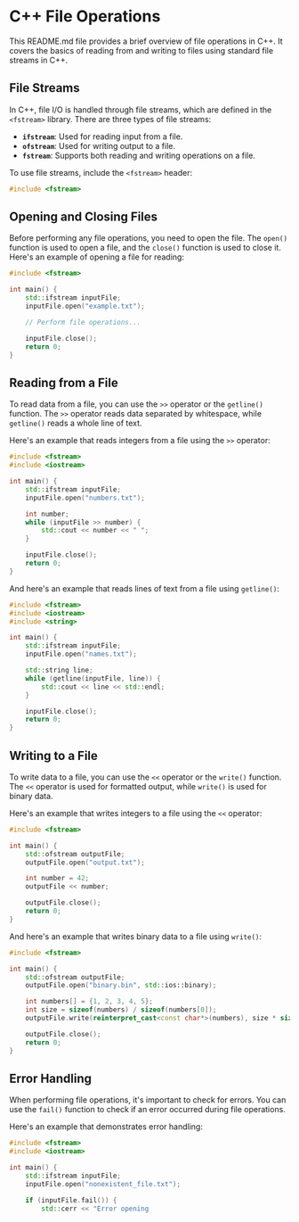# C++ File Operations

This README.md file provides a brief overview of file operations in C++. It covers the basics of reading from and writing to files using standard file streams in C++.

## File Streams

In C++, file I/O is handled through file streams, which are defined in the `<fstream>` library. There are three types of file streams:

- **`ifstream`**: Used for reading input from a file.
- **`ofstream`**: Used for writing output to a file.
- **`fstream`**: Supports both reading and writing operations on a file.

To use file streams, include the `<fstream>` header:

```cpp
#include <fstream>
```

## Opening and Closing Files

Before performing any file operations, you need to open the file. The `open()` function is used to open a file, and the `close()` function is used to close it. Here's an example of opening a file for reading:

```cpp
#include <fstream>

int main() {
    std::ifstream inputFile;
    inputFile.open("example.txt");

    // Perform file operations...

    inputFile.close();
    return 0;
}
```

## Reading from a File

To read data from a file, you can use the `>>` operator or the `getline()` function. The `>>` operator reads data separated by whitespace, while `getline()` reads a whole line of text.

Here's an example that reads integers from a file using the `>>` operator:

```cpp
#include <fstream>
#include <iostream>

int main() {
    std::ifstream inputFile;
    inputFile.open("numbers.txt");

    int number;
    while (inputFile >> number) {
        std::cout << number << " ";
    }

    inputFile.close();
    return 0;
}
```

And here's an example that reads lines of text from a file using `getline()`:

```cpp
#include <fstream>
#include <iostream>
#include <string>

int main() {
    std::ifstream inputFile;
    inputFile.open("names.txt");

    std::string line;
    while (getline(inputFile, line)) {
        std::cout << line << std::endl;
    }

    inputFile.close();
    return 0;
}
```

## Writing to a File

To write data to a file, you can use the `<<` operator or the `write()` function. The `<<` operator is used for formatted output, while `write()` is used for binary data.

Here's an example that writes integers to a file using the `<<` operator:

```cpp
#include <fstream>

int main() {
    std::ofstream outputFile;
    outputFile.open("output.txt");

    int number = 42;
    outputFile << number;

    outputFile.close();
    return 0;
}
```

And here's an example that writes binary data to a file using `write()`:

```cpp
#include <fstream>

int main() {
    std::ofstream outputFile;
    outputFile.open("binary.bin", std::ios::binary);

    int numbers[] = {1, 2, 3, 4, 5};
    int size = sizeof(numbers) / sizeof(numbers[0]);
    outputFile.write(reinterpret_cast<const char*>(numbers), size * sizeof(int));

    outputFile.close();
    return 0;
}
```

## Error Handling

When performing file operations, it's important to check for errors. You can use the `fail()` function to check if an error occurred during file operations.

Here's an example that demonstrates error handling:

```cpp
#include <fstream>
#include <iostream>

int main() {
    std::ifstream inputFile;
    inputFile.open("nonexistent_file.txt");

    if (inputFile.fail()) {
        std::cerr << "Error opening